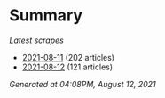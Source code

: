 # Summary
*Latest scrapes*
* [2021-08-11](https://github.com/nuuuwan/news_lk/blob/data/news_lk.2021-08-11.json) (202 articles)
* [2021-08-12](https://github.com/nuuuwan/news_lk/blob/data/news_lk.2021-08-12.json) (121 articles)

*Generated at 04:08PM, August 12, 2021*